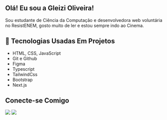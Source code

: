  ## Olá! Eu sou a Gleizi Oliveira!

 <div> 
 <p align="justify">
Sou estudante de Ciência da Computação e desenvolvedora web voluntária no ResistENEM, gosto muito de ler e estou sempre indo ao Cinema.  
</p>

## 🚀 Tecnologias Usadas Em Projetos

- HTML, CSS, JavaScript 
- Git e Github
- Figma
- Typescript
- TailwindCss
- Bootstrap
- Next.js

 ## Conecte-se Comigo

 <a href="https://www.linkedin.com/in/gleizi-oliveira-a07481114/" target="_blank"><img src="https://img.shields.io/badge/-LinkedIn-%230077B5?style=for-the-badge&logo=linkedin&logoColor=white" target="_blank"></a> 
 <a href ="https://github.com/GleiziOliveira"><img src="https://img.shields.io/badge/GitHub-100000?style=for-the-badge&logo=github&logoColor=white" target="_blank"></a>

 
 </div>

